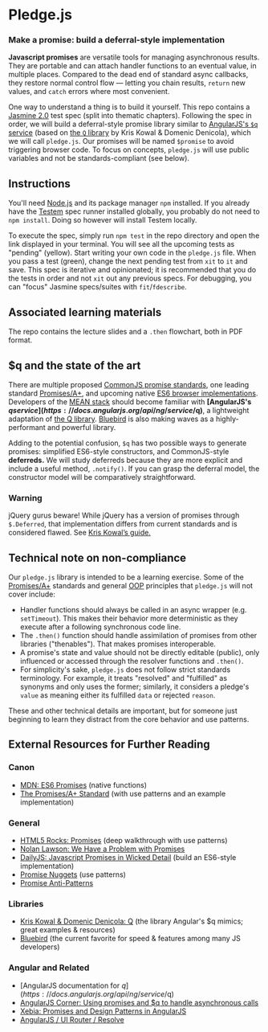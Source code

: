 # Pledge.js

### Make a promise: build a deferral-style implementation

**Javascript promises** are versatile tools for managing asynchronous results. They are portable and can attach handler functions to an eventual value, in multiple places. Compared to the dead end of standard async callbacks, they restore normal control flow — letting you chain results, `return` new values, and `catch` errors where most convenient.

One way to understand a thing is to build it yourself. This repo contains a [Jasmine 2.0](http://jasmine.github.io/2.0/introduction.html) test spec (split into thematic chapters). Following the spec in order, we will build a deferral-style promise library similar to [AngularJS's `$q` service](https://docs.angularjs.org/api/ng/service/$q) (based on [the `Q` library](https://github.com/kriskowal/q) by Kris Kowal & Domenic Denicola), which we will call `pledge.js`. Our promises will be named `$promise` to avoid triggering browser code. To focus on concepts, `pledge.js` will use public variables and not be standards-compliant (see below).

## Instructions

You'll need [Node.js](http://nodejs.org) and its package manager `npm` installed. If you already have the [Testem](https://github.com/airportyh/testem) spec runner installed globally, you probably do not need to `npm install`. Doing so however will install Testem locally.

To execute the spec, simply run `npm test` in the repo directory and open the link displayed in your terminal. You will see all the upcoming tests as "pending" (yellow). Start writing your own code in the `pledge.js` file. When you pass a test (green), change the next pending test from `xit` to `it` and save. This spec is iterative and opinionated; it is recommended that you do the tests in order and not `xit` out any previous specs. For debugging, you can "focus" Jasmine specs/suites with `fit`/`fdescribe`.

## Associated learning materials

The repo contains the lecture slides and a `.then` flowchart, both in PDF format.

## $q and the state of the art

There are multiple proposed [CommonJS promise standards](http://wiki.commonjs.org/wiki/Promises), one leading standard [Promises/A+](https://www.promisejs.org), and upcoming native [ES6 browser implementations](https://developer.mozilla.org/en-US/docs/Web/JavaScript/Reference/Global_Objects/Promise). Developers of the [MEAN stack](http://en.wikipedia.org/wiki/MEAN) should become familiar with **[AngularJS's $q service](https://docs.angularjs.org/api/ng/service/$q)**, a lightweight adaptation of [the Q library](https://github.com/kriskowal/q). [Bluebird](https://github.com/petkaantonov/bluebird) is also making waves as a highly-performant and powerful library.

Adding to the potential confusion, `$q` has two possible ways to generate promises: simplified ES6-style constructors, and CommonJS-style **deferreds.** We will study deferreds because they are more explicit and include a useful method, `.notify()`. If you can grasp the deferral model, the constructor model will be comparatively straightforward.

### Warning

jQuery gurus beware! While jQuery has a version of promises through `$.Deferred`, that implementation differs from current standards and is considered flawed. See [Kris Kowal’s guide.](https://github.com/kriskowal/q/wiki/Coming-from-jQuery)

## Technical note on non-compliance

Our `pledge.js` library is intended to be a learning exercise. Some of the [Promises/A+](https://promisesaplus.com) standards and general [OOP](http://en.wikipedia.org/wiki/Object-oriented_programming) principles that `pledge.js` will not cover include:

* Handler functions should always be called in an async wrapper (e.g. `setTimeout`). This makes their behavior more deterministic as they execute after a following synchronous code line.
* The `.then()` function should handle assimilation of promises from other libraries ("thenables"). That makes promises interoperable.
* A promise's state and value should not be directly editable (public), only influenced or accessed through the resolver functions and `.then()`.
* For simplicity's sake, `pledge.js` does not follow strict standards terminology. For example, it treats "resolved" and "fulfilled" as synonyms and only uses the former; similarly, it considers a pledge's `value` as meaning either its fulfilled `data` or rejected `reason`.

These and other technical details are important, but for someone just beginning to learn they distract from the core behavior and use patterns.

## External Resources for Further Reading

### Canon

* [MDN: ES6 Promises](https://developer.mozilla.org/en-US/docs/Web/JavaScript/Reference/Global_Objects/Promise) (native functions)
* [The Promises/A+ Standard](https://www.promisejs.org) (with use patterns and an example implementation)

### General

* [HTML5 Rocks: Promises](http://www.html5rocks.com/en/tutorials/es6/promises/) (deep walkthrough with use patterns)
* [Nolan Lawson: We Have a Problem with Promises](http://pouchdb.com/2015/05/18/we-have-a-problem-with-promises.html)
* [DailyJS: Javascript Promises in Wicked Detail](http://dailyjs.com/2014/02/20/promises-in-detail/) (build an ES6-style implementation)
* [Promise Nuggets](http://spion.github.io/promise-nuggets/) (use patterns)
* [Promise Anti-Patterns](http://taoofcode.net/promise-anti-patterns/)

### Libraries

* [Kris Kowal & Domenic Denicola: Q](https://github.com/kriskowal/q) (the library Angular's $q mimics; great examples & resources)
* [Bluebird](http://bluebirdjs.com) (the current favorite for speed & features among many JS developers)

### Angular and Related

* [AngularJS documentation for $q](https://docs.angularjs.org/api/ng/service/$q)
* [AngularJS Corner: Using promises and $q to handle asynchronous calls](http://chariotsolutions.com/blog/post/angularjs-corner-using-promises-q-handle-asynchronous-calls/)
* [Xebia: Promises and Design Patterns in AngularJS](http://blog.xebia.com/2014/02/23/promises-and-design-patterns-in-angularjs/)
* [AngularJS / UI Router / Resolve](http://www.jvandemo.com/how-to-resolve-angularjs-resources-with-ui-router/)
